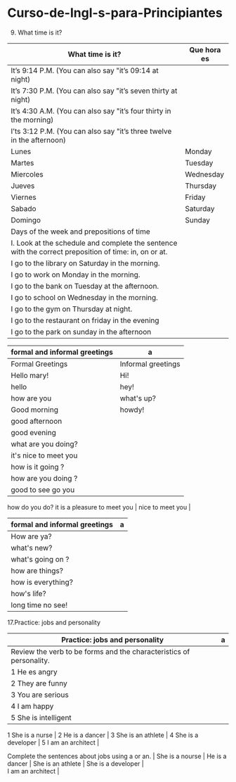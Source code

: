 # Curso-de-Ingl-s-para-Principiantes
9. What time is it?

What time is it?  | Que hora es
------------- | -------------
It’s 9:14 P.M. (You can also say "it’s 09:14 at night) |
It’s 7:30 P.M. (You can also say "it’s seven thirty at night) |
It’s 4:30 A.M. (You can also say "it’s four thirty in the morning) |
I’ts 3:12 P.M. (You can also say "it’s three twelve in the afternoon) |
Lunes | Monday
Martes | Tuesday
Miercoles | Wednesday
Jueves | Thursday
Viernes | Friday
Sabado | Saturday
Domingo | Sunday
Days of the week and prepositions of time |
I. Look at the schedule and complete the sentence with the correct preposition of time: in, on or at. |
I go to the library on Saturday in the morning.|
I go to work on Monday in the morning. |
I go to the bank on Tuesday at the afternoon.|
I go to school on Wednesday in the morning.|
I go to the gym on Thursday at night.|
I go to the restaurant on friday in the evening|
I go to the park on sunday in the afternoon|

formal and informal greetings | a
------------- | -------------
Formal Greetings | Informal greetings
Hello mary! | Hi!
hello | hey!
how are you | what's up?
Good morning | howdy!
good afternoon | 
good evening | 
what are you doing? |
it's nice to meet you  |
how is it going ? |
how are you doing ? |  
good to see go you |
how do you do?
it is a pleasure to meet you |
nice to meet you |


formal and informal greetings  | a
------------- | -------------
How are ya? |
what's new? | |
what's going on ? |
how are things? |
how is everything? |
how's life? |
long time no see! |


17.Practice: jobs and personality

Practice: jobs and personality | a
------------- | -------------
Review the verb to be forms and the characteristics of personality.|
1 He es angry |
2 They are funny |
3 You are serious |
4 I am happy |
5 She is intelligent |

1 She is a nurse |
2 He is a dancer |
3 She is an athlete |
4 She is a developer |
5 I am an architect |

Complete the sentences about jobs using a or an. |
She is a nourse |
He is a dancer |
She is an athlete |
She is a developer  |            
I am an architect |   

